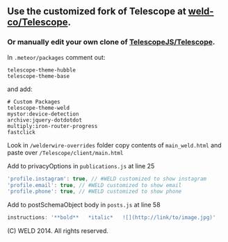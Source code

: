 ## Use the customized fork of Telescope at [weld-co/Telescope](https://github.com/weld-co/Telescope).  

### Or manually edit your own clone of [TelescopeJS/Telescope](https://github.com/TelescopeJS/Telescope).

In `.meteor/packages` comment out:

`telescope-theme-hubble`  
`telescope-theme-base`  

and add: 
```
# Custom Packages
telescope-theme-weld
mystor:device-detection
archive:jquery-dotdotdot
multiply:iron-router-progress
fastclick
```  

Look in `/welderwire-overrides` folder copy contents of `main_weld.html` and paste over `/Telescope/client/main.html`

Add to privacyOptions in `publications.js` at line 25  

```javascript
'profile.instagram': true, // #WELD customized to show instagram
'profile.email': true, // #WELD customized to show email
'profile.phone': true, // #WELD customized to show phone

```  

Add to postSchemaObject body in `posts.js` at line 58  

```javascript
instructions: '**bold**   *italic*   ![](http://link/to/image.jpg)'
```

(C) WELD 2014. All rights reserved. 

